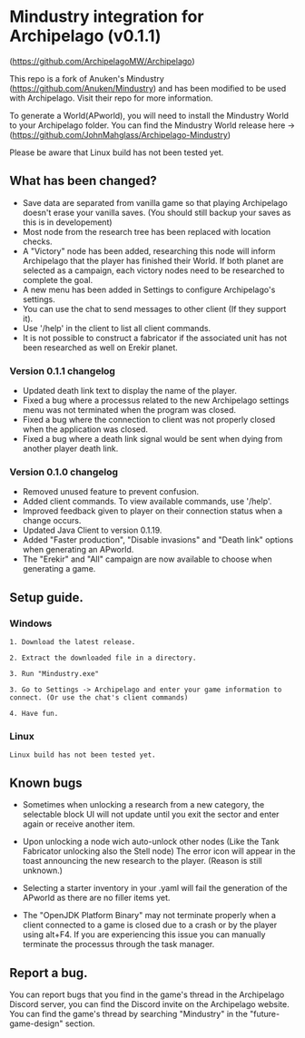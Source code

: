 # Mindustry integration for Archipelago (v0.1.1)
(https://github.com/ArchipelagoMW/Archipelago)

 This repo is a fork of Anuken's Mindustry (https://github.com/Anuken/Mindustry) and has been modified to be used with Archipelago. Visit their repo for more information.

 To generate a World(APworld), you will need to install the Mindustry World to your Archipelago folder. You can find the Mindustry World release here -> (https://github.com/JohnMahglass/Archipelago-Mindustry)

 Please be aware that Linux build has not been tested yet.

 ## What has been changed?

- Save data are separated from vanilla game so that playing Archipelago doesn't erase your vanilla saves. (You should still backup your saves as this is in developement)
- Most node from the research tree has been replaced with location checks.
- A "Victory" node has been added, researching this node will inform Archipelago that the player has finished their World. If both planet are selected as a campaign, each victory nodes need to be researched to complete the goal.
- A new menu has been added in Settings to configure Archipelago's settings.
- You can use the chat to send messages to other client (If they support it).
- Use '/help' in the client to list all client commands.
- It is not possible to construct a fabricator if the associated unit has not been researched as well on Erekir planet.
 
### Version 0.1.1 changelog

- Updated death link text to display the name of the player.
- Fixed a bug where a processus related to the new Archipelago settings menu was not terminated when the program was closed.
- Fixed a bug where the connection to client was not properly closed when the application was closed.
- Fixed a bug where a death link signal would be sent when dying from another player death link.


### Version 0.1.0 changelog

- Removed unused feature to prevent confusion.
- Added client commands. To view available commands, use '/help'.
- Improved feedback given to player on their connection status when a change occurs.
- Updated Java Client to version 0.1.19.
- Added "Faster production", "Disable invasions" and "Death link" options when generating an APworld.
- The "Erekir" and "All" campaign are now available to choose when generating a game.

## Setup guide.

### Windows
	1. Download the latest release.

	2. Extract the downloaded file in a directory.

	3. Run "Mindustry.exe"

	3. Go to Settings -> Archipelago and enter your game information to connect. (Or use the chat's client commands)

	4. Have fun.

### Linux
	Linux build has not been tested yet.

## Known bugs

- Sometimes when unlocking a research from a new category, the selectable block UI will not update until you exit the sector and enter again or receive another item.

- Upon unlocking a node wich auto-unlock other nodes (Like the Tank Fabricator unlocking also the Stell node) The error icon will appear in the toast announcing the new research to the player. (Reason is still unknown.)

- Selecting a starter inventory in your .yaml will fail the generation of the APworld as there are no filler items yet.

- The "OpenJDK Platform Binary" may not terminate properly when a client connected to a game is closed due to a crash or by the player using alt+F4. If you are experiencing this issue you can manually terminate the processus through the task manager.

## Report a bug.
You can report bugs that you find in the game's thread in the Archipelago Discord server, you can find the Discord invite on the Archipelago website. You can find the game's thread by searching "Mindustry" in the "future-game-design" section.